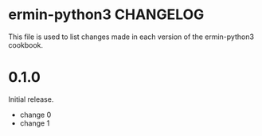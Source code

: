 # ermin-python3 CHANGELOG

This file is used to list changes made in each version of the ermin-python3 cookbook.

# 0.1.0

Initial release.

- change 0
- change 1

